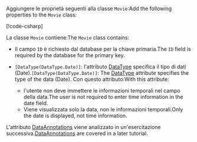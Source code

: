 <!-- THIS INCLUDE USED BY MVC AND RP -->
<span data-ttu-id="50ac3-101">Aggiungere le proprietà seguenti alla classe `Movie`:</span><span class="sxs-lookup"><span data-stu-id="50ac3-101">Add the following properties to the `Movie` class:</span></span>

[!code-csharp[](~/tutorials/razor-pages/razor-pages-start/sample/RazorPagesMovie22/Models/Movie.cs?name=snippet1)]

<span data-ttu-id="50ac3-102">La classe `Movie` contiene:</span><span class="sxs-lookup"><span data-stu-id="50ac3-102">The `Movie` class contains:</span></span>

* <span data-ttu-id="50ac3-103">Il campo `ID` è richiesto dal database per la chiave primaria.</span><span class="sxs-lookup"><span data-stu-id="50ac3-103">The `ID` field is required by the database for the primary key.</span></span>
* <span data-ttu-id="50ac3-104">`[DataType(DataType.Date)]`: l'attributo [DataType](/dotnet/api/microsoft.aspnetcore.mvc.dataannotations.internal.datatypeattributeadapter) specifica il tipo di dati (Date).</span><span class="sxs-lookup"><span data-stu-id="50ac3-104">`[DataType(DataType.Date)]`:  The [DataType](/dotnet/api/microsoft.aspnetcore.mvc.dataannotations.internal.datatypeattributeadapter) attribute specifies the type of the data (Date).</span></span> <span data-ttu-id="50ac3-105">Con questo attributo:</span><span class="sxs-lookup"><span data-stu-id="50ac3-105">With this attribute:</span></span>

  * <span data-ttu-id="50ac3-106">l'utente non deve immettere le informazioni temporali nel campo della data.</span><span class="sxs-lookup"><span data-stu-id="50ac3-106">The user is not required to enter time information in the date field.</span></span>
  * <span data-ttu-id="50ac3-107">Viene visualizzata solo la data, non le informazioni temporali.</span><span class="sxs-lookup"><span data-stu-id="50ac3-107">Only the date is displayed, not time information.</span></span>

<span data-ttu-id="50ac3-108">L'attributo [DataAnnotations](/dotnet/api/system.componentmodel.dataannotations) viene analizzato in un'esercitazione successiva.</span><span class="sxs-lookup"><span data-stu-id="50ac3-108">[DataAnnotations](/dotnet/api/system.componentmodel.dataannotations) are covered in a later tutorial.</span></span>
